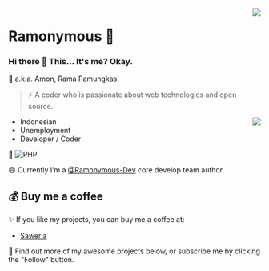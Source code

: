 <img align="right" src="https://github-readme-stats.vercel.app/api?username=ramonymous&show_icons=true&hide_border=true&icon_color=000&title_color=000&include_all_commits_disable=false&custom_title=Ramonymous~&count_private=true">

# Ramonymous 🔭

### Hi there 👋 This... It's me? Okay.
💬 a.k.a. Amon, Rama Pamungkas.
> ⚡ A coder who is passionate about web technologies and open source.

<img align="right" src="https://github-readme-stats.vercel.app/api/top-langs?username=ramonymous&hide_border=true&title_color=000&layout=compact">

- Indonesian
- Unemployment
- Developer / Coder

🌱
![PHP](https://img.shields.io/badge/-PHP-8892bf?style=flat-square&logo=PHP&logoColor=fff)

😄 Currently I’m a [@Ramonymous-Dev](https://ramonymous-dev.business.site) core develop team author.


## 💰 Buy me a coffee
✨ If you like my projects, you can buy me a coffee at:
 - [Saweria](https://saweria.co/Ramonymous)

🤔 Find out more of my awesome projects below, or subscribe me by clicking the "Follow" button.
